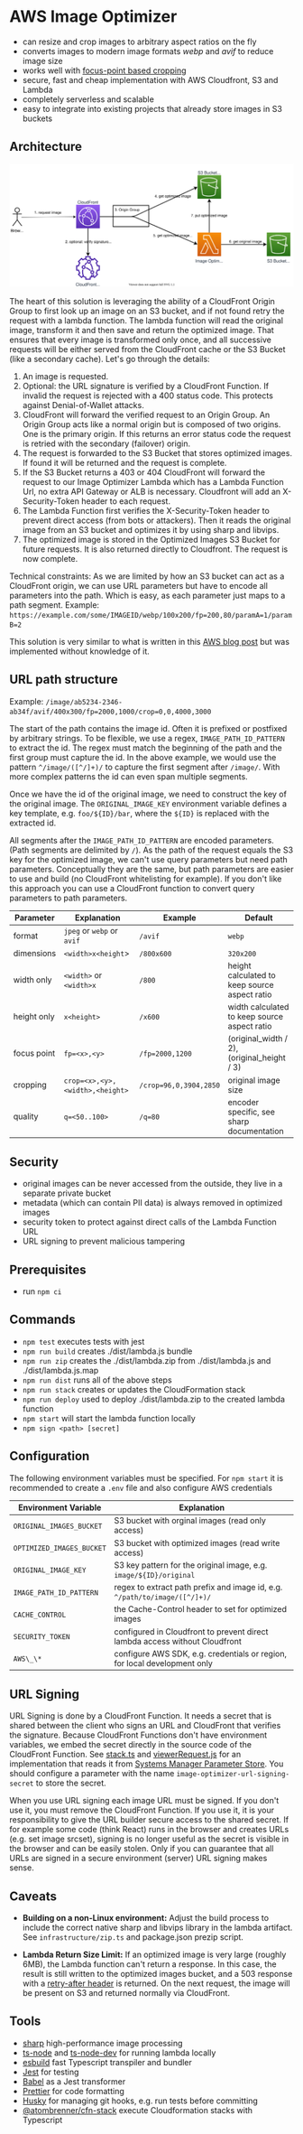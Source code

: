 # AWS Image Optimizer

- can resize and crop images to arbitrary aspect ratios on the fly
- converts images to modern image formats _webp_ and _avif_ to reduce image size
- works well with [focus-point based cropping](https://github.com/atombrenner/focus-crop-react)
- secure, fast and cheap implementation with AWS Cloudfront, S3 and Lambda
- completely serverless and scalable
- easy to integrate into existing projects that already store images in S3 buckets

## Architecture

![System Overview](/doc/overview.drawio.svg)

The heart of this solution is leveraging the ability of a CloudFront Origin Group
to first look up an image on an S3 bucket, and if not found retry the request
with a lambda function. The lambda function will read the original image,
transform it and then save and return the optimized image. That ensures that
every image is transformed only once, and all successive requests will be
either served from the CloudFront cache or the S3 Bucket (like a secondary cache).
Let's go through the details:

1. An image is requested.
2. Optional: the URL signature is verified by a CloudFront Function.
   If invalid the request is rejected with a 400 status code. This protects
   against Denial-of-Wallet attacks.
3. CloudFront will forward the verified request to an Origin Group.
   An Origin Group acts like a normal origin but is composed of two origins.
   One is the primary origin. If this returns an error status code the
   request is retried with the secondary (failover) origin.
4. The request is forwarded to the S3 Bucket that stores optimized images.
   If found it will be returned and the request is complete.
5. If the S3 Bucket returns a 403 or 404 CloudFront will forward the request
   to our Image Optimizer Lambda which has a Lambda Function Url, no
   extra API Gateway or ALB is necessary. Cloudfront will add an
   X-Security-Token header to each request.
6. The Lambda Function first verifies the X-Security-Token header to prevent
   direct access (from bots or attackers). Then it reads the original image
   from an S3 bucket and optimizes it by using sharp and libvips.
7. The optimized image is stored in the Optimized Images S3 Bucket for future
   requests. It is also returned directly to Cloudfront.
   The request is now complete.

Technical constraints: As we are limited by how an S3 bucket can act as a
CloudFront origin, we can use URL parameters but have to encode all parameters into
the path. Which is easy, as each parameter just maps to a path segment.
Example: `https://example.com/some/IMAGEID/webp/100x200/fp=200,80/paramA=1/paramB=2`

This solution is very similar to what is written in this
[AWS blog post](https://aws.amazon.com/blogs/networking-and-content-delivery/image-optimization-using-amazon-cloudfront-and-aws-lambda/)
but was implemented without knowledge of it.

## URL path structure

Example: `/image/ab5234-2346-ab34f/avif/400x300/fp=2000,1000/crop=0,0,4000,3000`

The start of the path contains the image id. Often it is prefixed or postfixed
by arbitrary strings. To be flexible, we use a regex, `IMAGE_PATH_ID_PATTERN`
to extract the id. The regex must match the beginning of the path and the first
group must capture the id. In the above example, we would use the pattern
`^/image/([^/]+)/` to capture the first segment after `/image/`. With more
complex patterns the id can even span multiple segments.

Once we have the id of the original image, we need to construct the key of
the original image. The `ORIGINAL_IMAGE_KEY` environment variable defines a
key template, e.g. `foo/${ID}/bar`, where the `${ID}` is replaced with the
extracted id.

All segments after the `IMAGE_PATH_ID_PATTERN` are encoded parameters.
(Path segments are delimited by `/`). As the path of the request equals
the S3 key for the optimized image, we can't use query parameters but need
path parameters. Conceptually they are the same, but path parameters are
easier to use and build (no CloudFront whitelisting for example).
If you don't like this approach you can use a CloudFront function to
convert query parameters to path parameters.

| Parameter   | Explanation                     | Example                | Default                                       |
| ----------- | ------------------------------- | ---------------------- | --------------------------------------------- |
| format      | `jpeg` or `webp` or `avif`      | `/avif`                | `webp`                                        |
| dimensions  | `<width>x<height`>              | `/800x600`             | `320x200`                                     |
| width only  | `<width>` or `<width>x`         | `/800`                 | height calculated to keep source aspect ratio |
| height only | `x<height>`                     | `/x600`                | width calculated to keep source aspect ratio  |
| focus point | `fp=<x>,<y>`                    | `/fp=2000,1200`        | (original_width / 2), (original_height / 3)   |
| cropping    | `crop=<x>,<y>,<width>,<height>` | `/crop=96,0,3904,2850` | original image size                           |
| quality     | `q=<50..100>`                   | `/q=80`                | encoder specific, see sharp documentation     |

## Security

- original images can be never accessed from the outside, they live in a separate private bucket
- metadata (which can contain PII data) is always removed in optimized images
- security token to protect against direct calls of the Lambda Function URL
- URL signing to prevent malicious tampering

## Prerequisites

- run `npm ci`

## Commands

- `npm test` executes tests with jest
- `npm run build` creates ./dist/lambda.js bundle
- `npm run zip` creates the ./dist/lambda.zip from ./dist/lambda.js and ./dist/lambda.js.map
- `npm run dist` runs all of the above steps
- `npm run stack` creates or updates the CloudFormation stack
- `npm run deploy` used to deploy ./dist/lambda.zip to the created lambda function
- `npm start` will start the lambda function locally
- `npm sign <path> [secret]`

## Configuration

The following environment variables must be specified. For `npm start` it is recommended
to create a `.env` file and also configure AWS credentials

| Environment Variable      | Explanation                                                                 |
| ------------------------- | --------------------------------------------------------------------------- |
| `ORIGINAL_IMAGES_BUCKET`  | S3 bucket with orginal images (read only access)                            |
| `OPTIMIZED_IMAGES_BUCKET` | S3 bucket with optimized images (read write access)                         |
| `ORIGINAL_IMAGE_KEY`      | S3 key pattern for the original image, e.g. `image/${ID}/original`          |
| `IMAGE_PATH_ID_PATTERN`   | regex to extract path prefix and image id, e.g. `^/path/to/image/([^/]+)/`  |
| `CACHE_CONTROL`           | the Cache-Control header to set for optimized images                        |
| `SECURITY_TOKEN`          | configured in Cloudfront to prevent direct lambda access without Cloudfront |
| `AWS\_\*`                 | configure AWS SDK, e.g. credentials or region, for local development only   |

## URL Signing

URL Signing is done by a CloudFront Function. It needs a secret that is shared between the client who signs
an URL and CloudFront that verifies the signature. Because CloudFront Functions don't have environment variables,
we embed the secret directly in the source code of the CloudFront Function.
See [stack.ts](infrastructure/stack.ts) and [viewerRequest.js](infrastructure/cloudFrontFunctions/viewerRequest.js)
for an implementation that reads it from [Systems Manager Parameter Store](https://docs.aws.amazon.com/systems-manager/latest/userguide/systems-manager-parameter-store.html).
You should configure a parameter with the name `image-optimizer-url-signing-secret` to store the secret.

When you use URL signing each image URL must be signed. If you don't use it, you must remove
the CloudFront Function. If you use it, it is your responsibility to give the URL builder secure access
to the shared secret. If for example some code (think React) runs in the browser and creates URLs (e.g.
set image srcset), signing is no longer useful as the secret is visible in the browser and can be easily stolen.
Only if you can guarantee that all URLs are signed in a secure environment (server) URL signing makes sense.

## Caveats

- **Building on a non-Linux environment:** Adjust the build process to include
  the correct native sharp and libvips library in the lambda artifact.
  See `infrastructure/zip.ts` and package.json prezip script.

- **Lambda Return Size Limit:** If an optimized image is very large (roughly 6MB),
  the Lambda function can't return a response. In this case, the result is still
  written to the optimized images bucket, and a 503 response with a
  [retry-after header](https://developer.mozilla.org/en-US/docs/Web/HTTP/Headers/Retry-After)
  is returned. On the next request, the image will be present on S3 and returned
  normally via CloudFront.

## Tools

- [sharp](https://github.com/lovell/sharp) high-performance image processing
- [ts-node](https://github.com/TypeStrong/ts-node) and [ts-node-dev](https://github.com/wclr/ts-node-dev) for running lambda locally
- [esbuild](https://esbuild.github.io/) fast Typescript transpiler and bundler
- [Jest](https://jestjs.io/) for testing
- [Babel](https://babeljs.io/) as a Jest transformer
- [Prettier](https://prettier.io/) for code formatting
- [Husky](https://github.com/typicode/husky) for managing git hooks, e.g. run tests before committing
- [@atombrenner/cfn-stack](https://github.com/atombrenner/cfn-stack) execute Cloudformation stacks with Typescript

